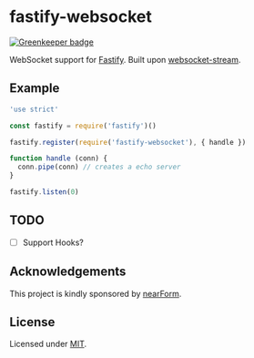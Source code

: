 # fastify-websocket

[![Greenkeeper badge](https://badges.greenkeeper.io/fastify/fastify-websocket.svg)](https://greenkeeper.io/)

WebSocket support for [Fastify](https://github.com/fastify/fastify).
Built upon [websocket-stream](http://npm.im/websocket-stream).

## Example

```js
'use strict'

const fastify = require('fastify')()

fastify.register(require('fastify-websocket'), { handle })

function handle (conn) {
  conn.pipe(conn) // creates a echo server
}

fastify.listen(0)
```

## TODO

* [ ] Support Hooks?

## Acknowledgements

This project is kindly sponsored by [nearForm](http://nearform.com).

## License

Licensed under [MIT](./LICENSE).
